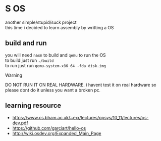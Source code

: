 # S OS
another simple/stupid/suck project  
this time i decided to learn assembly by writting a OS  
## build and run
you will need `nasm` to build and `qemu` to run the OS  
to build just run `./build`  
to run just run `qemu-system-x86_64 -fda disk.img`
> [!WARNING]  
> DO NOT RUN IT ON REAL HARDWARE. i havent test it on real hardware so please dont do it unless you want a broken pc.
## learning resource
- https://www.cs.bham.ac.uk/~exr/lectures/opsys/10_11/lectures/os-dev.pdf
- https://github.com/garciart/hello-os
- http://wiki.osdev.org/Expanded_Main_Page
